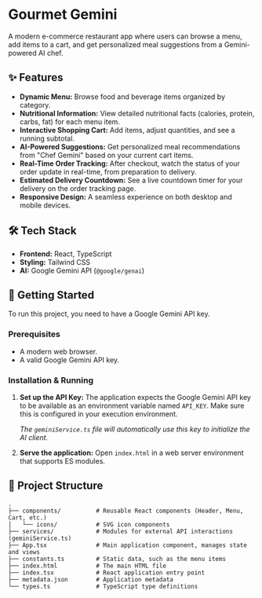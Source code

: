 # Gourmet Gemini

A modern e-commerce restaurant app where users can browse a menu, add items to a cart, and get personalized meal suggestions from a Gemini-powered AI chef.

## ✨ Features

- **Dynamic Menu:** Browse food and beverage items organized by category.
- **Nutritional Information:** View detailed nutritional facts (calories, protein, carbs, fat) for each menu item.
- **Interactive Shopping Cart:** Add items, adjust quantities, and see a running subtotal.
- **AI-Powered Suggestions:** Get personalized meal recommendations from "Chef Gemini" based on your current cart items.
- **Real-Time Order Tracking:** After checkout, watch the status of your order update in real-time, from preparation to delivery.
- **Estimated Delivery Countdown:** See a live countdown timer for your delivery on the order tracking page.
- **Responsive Design:** A seamless experience on both desktop and mobile devices.

## 🛠️ Tech Stack

- **Frontend:** React, TypeScript
- **Styling:** Tailwind CSS
- **AI:** Google Gemini API (`@google/genai`)

## 🚀 Getting Started

To run this project, you need to have a Google Gemini API key.

### Prerequisites

- A modern web browser.
- A valid Google Gemini API key.

### Installation & Running

1.  **Set up the API Key:** The application expects the Google Gemini API key to be available as an environment variable named `API_KEY`. Make sure this is configured in your execution environment.

    *The `geminiService.ts` file will automatically use this key to initialize the AI client.*

2.  **Serve the application:** Open `index.html` in a web server environment that supports ES modules.

## 📁 Project Structure

```
.
├── components/          # Reusable React components (Header, Menu, Cart, etc.)
│   └── icons/           # SVG icon components
├── services/            # Modules for external API interactions (geminiService.ts)
├── App.tsx              # Main application component, manages state and views
├── constants.ts         # Static data, such as the menu items
├── index.html           # The main HTML file
├── index.tsx            # React application entry point
├── metadata.json        # Application metadata
└── types.ts             # TypeScript type definitions
```
